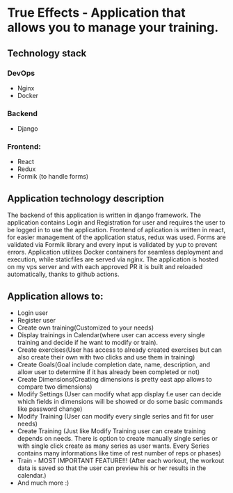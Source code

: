 # True Effects - Application that allows you to manage your training. 


## Technology stack

### DevOps
- Nginx
- Docker
### Backend 
- Django
### Frontend:
- React
- Redux
- Formik (to handle forms)

## Application technology description

The backend of this application is written in django framework. The application contains Login and Registration for user and requires the user to be logged in to use the application. Frontend of aplication is written in react, for easier management of the application status, redux was used. Forms are validated via Formik library and every input is validated by yup to prevent errors. Application utilizes Docker containers for seamless deployment and execution, while staticfiles are served via nginx. The application is hosted on my vps server and with each approved PR it is built and reloaded automatically, thanks to github actions.


## Application allows to:

- Login user
- Register user
- Create own training(Customized to your needs)
- Display trainings in Calendar(where user can access every single training and decide if he want to modify or train).
- Create exercises(User has access to already created exercises but can also create their own with two clicks and use them in training)
- Create Goals(Goal include completion date, name, description, and allow user to determine if it has already been completed or not)
- Create Dimensions(Creating dimensions is pretty east app allows to compare two dimensions)
- Modify Settings (User can modify what app display f.e user can decide which fields in dimensions will be showed or do some basic commands like password change)
- Modify Training (User can modify every single series and fit for user needs)
- Create Training (Just like Modify Training user can create training depends on needs. There is option to create manually single series or with single click create as many series as user wants. Every Series contains many informations like time of rest number of reps or phases)
- Train - MOST IMPORTANT FEATURE!!! (After each workout, the workout data is saved so that the user can preview his or her results in the calendar.)
- And much more :)


